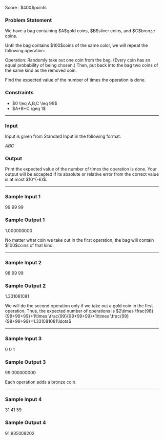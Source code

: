 
<div>

<span>

<span>

<p>
Score : $400$points
</p>

<div>

<section>

### **Problem Statement**

<p>
We have a bag containing $A$gold coins, $B$silver coins, and $C$bronze coins.
</p>

<p>
Until the bag contains $100$coins of the same color, we will repeat the following operation:
</p>

<p>
Operation: Randomly take out one coin from the bag. (Every coin has an equal probability of being chosen.) Then, put back into the bag two coins of the same kind as the removed coin.
</p>

<p>
Find the expected value of the number of times the operation is done.
</p>

</section>

</div>

<div>

<section>

### **Constraints**

<ul>

<li>
$0 \leq A,B,C \leq 99$
</li>

<li>
$A+B+C \geq 1$
</li>

</ul>

</section>

</div>

---

<div>

<div>

<section>

### **Input**

<p>
Input is given from Standard Input in the following format:
</p>

<div>

$A$$B$$C$
</div>

</section>

</div>

<div>

<section>

### **Output**

<p>
Print the expected value of the number of times the operation is done. Your output will be accepted if its absolute or relative error from the correct value is at most $10^{-6}$.
</p>

</section>

</div>

</div>

---

<div>

<section>

### **Sample Input 1**

<div>

99 99 99

</div>

</section>

</div>

<div>

<section>

### **Sample Output 1**

<div>

1.000000000

</div>

<p>
No matter what coin we take out in the first operation, the bag will contain $100$coins of that kind.
</p>

</section>

</div>

---

<div>

<section>

### **Sample Input 2**

<div>

98 99 99

</div>

</section>

</div>

<div>

<section>

### **Sample Output 2**

<div>

1.331081081

</div>

<p>
We will do the second operation only if we take out a gold coin in the first operation.
Thus, the expected number of operations is $2\times \frac{98}{98+99+99}+1\times \frac{99}{98+99+99}+1\times \frac{99}{98+99+99}=1.331081081\ldots$
</p>

</section>

</div>

---

<div>

<section>

### **Sample Input 3**

<div>

0 0 1

</div>

</section>

</div>

<div>

<section>

### **Sample Output 3**

<div>

99.000000000

</div>

<p>
Each operation adds a bronze coin.
</p>

</section>

</div>

---

<div>

<section>

### **Sample Input 4**

<div>

31 41 59

</div>

</section>

</div>

<div>

<section>

### **Sample Output 4**

<div>

91.835008202

</div>

</section>

</div>

</span>

</span>

</div>
